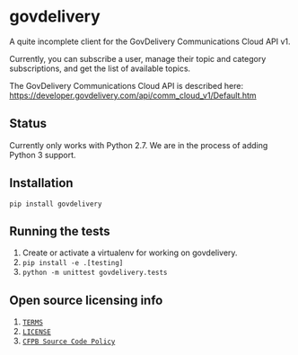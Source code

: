 # govdelivery

A quite incomplete client for the GovDelivery Communications Cloud API v1.

Currently, you can subscribe a user, manage their topic and category
subscriptions, and get the list of available topics.

The GovDelivery Communications Cloud API is described here:
https://developer.govdelivery.com/api/comm_cloud_v1/Default.htm


## Status

Currently only works with Python 2.7.
We are in the process of adding Python 3 support.


## Installation

`pip install govdelivery`


## Running the tests

1. Create or activate a virtualenv for working on govdelivery.
1. `pip install -e .[testing]`
1. `python -m unittest govdelivery.tests`


## Open source licensing info

1. [`TERMS`](TERMS.md)
2. [`LICENSE`](LICENSE)
3. [`CFPB Source Code Policy`](https://github.com/cfpb/source-code-policy)
